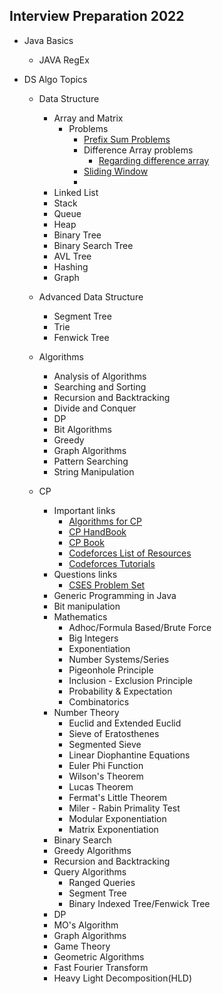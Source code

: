 ## Interview Preparation 2022

- Java Basics
  - JAVA RegEx

- DS Algo Topics
  - Data Structure
    - Array and Matrix
      - Problems
        - [Prefix Sum Problems](https://www.geeksforgeeks.org/prefix-sum-array-implementation-applications-competitive-programming/)
        - Difference Array problems
          - [Regarding difference array](https://blogarithms.github.io/articles/2018-11/difference-arrays)
        - [Sliding Window](https://www.geeksforgeeks.org/tag/sliding-window/)
        - 
    - Linked List
    - Stack
    - Queue
    - Heap
    - Binary Tree
    - Binary Search Tree
    - AVL Tree
    - Hashing
    - Graph
  
  - Advanced Data Structure
    - Segment Tree
    - Trie
    - Fenwick Tree
  
  - Algorithms
    - Analysis of Algorithms
    - Searching and Sorting
    - Recursion and Backtracking
    - Divide and Conquer
    - DP
    - Bit Algorithms
    - Greedy
    - Graph Algorithms
    - Pattern Searching
    - String Manipulation
  
  - CP
    - Important links
      - [Algorithms for CP](https://cp-algorithms.com/)
      - [CP HandBook](https://cses.fi/book/book.pdf)
      - [CP Book](https://www.comp.nus.edu.sg/~stevenha/myteaching/competitive_programming/cp2.pdf)
      - [Codeforces List of Resources](https://codeforces.com/blog/entry/13529)
      - [Codeforces Tutorials](https://codeforces.com/blog/entry/57282)
    - Questions links
      - [CSES Problem Set](https://cses.fi/problemset/list)
    - Generic Programming in Java
    - Bit manipulation
    - Mathematics
      - Adhoc/Formula Based/Brute Force
      - Big Integers
      - Exponentiation
      - Number Systems/Series
      - Pigeonhole Principle
      - Inclusion - Exclusion Principle
      - Probability & Expectation
      - Combinatorics
    - Number Theory
      - Euclid and Extended Euclid
      - Sieve of Eratosthenes
      - Segmented Sieve
      - Linear Diophantine Equations
      - Euler Phi Function
      - Wilson's Theorem
      - Lucas Theorem
      - Fermat's Little Theorem
      - Miler - Rabin Primality Test
      - Modular Exponentiation
      - Matrix Exponentiation
    - Binary Search
    - Greedy Algorithms
    - Recursion and Backtracking
    - Query Algorithms
      - Ranged Queries
      - Segment Tree
      - Binary Indexed Tree/Fenwick Tree
    - DP
    - MO's Algorithm
    - Graph Algorithms
    - Game Theory
    - Geometric Algorithms
    - Fast Fourier Transform
    - Heavy Light Decomposition(HLD)